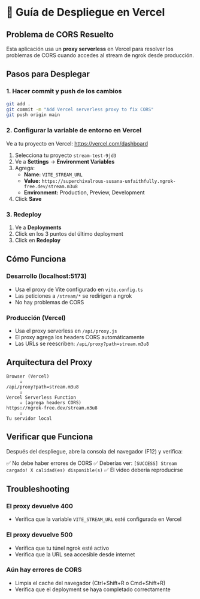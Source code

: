 # 🚀 Guía de Despliegue en Vercel

## Problema de CORS Resuelto

Esta aplicación usa un **proxy serverless** en Vercel para resolver los problemas de CORS cuando accedes al stream de ngrok desde producción.

## Pasos para Desplegar

### 1. Hacer commit y push de los cambios

```bash
git add .
git commit -m "Add Vercel serverless proxy to fix CORS"
git push origin main
```

### 2. Configurar la variable de entorno en Vercel

Ve a tu proyecto en Vercel: https://vercel.com/dashboard

1. Selecciona tu proyecto `stream-test-9jd3`
2. Ve a **Settings** → **Environment Variables**
3. Agrega:
   - **Name:** `VITE_STREAM_URL`
   - **Value:** `https://superchivalrous-susana-unfaithfully.ngrok-free.dev/stream.m3u8`
   - **Environment:** Production, Preview, Development
4. Click **Save**

### 3. Redeploy

1. Ve a **Deployments**
2. Click en los 3 puntos del último deployment
3. Click en **Redeploy**

## Cómo Funciona

### Desarrollo (localhost:5173)
- Usa el proxy de Vite configurado en `vite.config.ts`
- Las peticiones a `/stream/*` se redirigen a ngrok
- No hay problemas de CORS

### Producción (Vercel)
- Usa el proxy serverless en `/api/proxy.js`
- El proxy agrega los headers CORS automáticamente
- Las URLs se reescriben: `/api/proxy?path=stream.m3u8`

## Arquitectura del Proxy

```
Browser (Vercel)
     ↓
/api/proxy?path=stream.m3u8
     ↓
Vercel Serverless Function
     ↓ (agrega headers CORS)
https://ngrok-free.dev/stream.m3u8
     ↓
Tu servidor local
```

## Verificar que Funciona

Después del despliegue, abre la consola del navegador (F12) y verifica:

✅ No debe haber errores de CORS
✅ Deberías ver: `[SUCCESS] Stream cargado! X calidad(es) disponible(s)`
✅ El video debería reproducirse

## Troubleshooting

### El proxy devuelve 400
- Verifica que la variable `VITE_STREAM_URL` esté configurada en Vercel

### El proxy devuelve 500
- Verifica que tu túnel ngrok esté activo
- Verifica que la URL sea accesible desde internet

### Aún hay errores de CORS
- Limpia el cache del navegador (Ctrl+Shift+R o Cmd+Shift+R)
- Verifica que el deployment se haya completado correctamente
